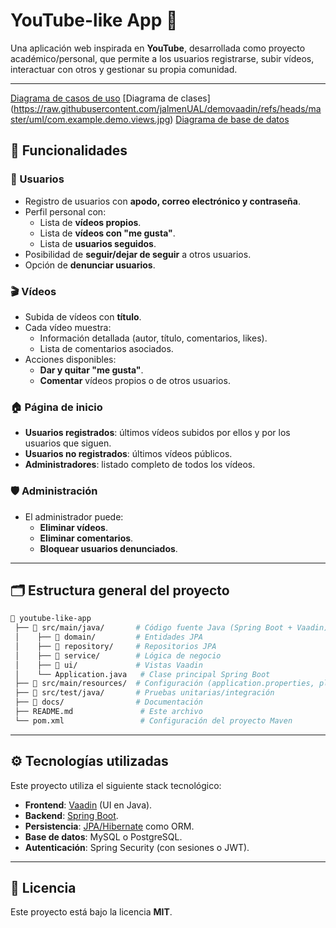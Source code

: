 # YouTube-like App 🎥

Una aplicación web inspirada en **YouTube**, desarrollada como proyecto académico/personal, que permite a los usuarios registrarse, subir vídeos, interactuar con otros y gestionar su propia comunidad.

---


[Diagrama de casos de uso](https://raw.githubusercontent.com/jalmenUAL/demovaadin/refs/heads/master/uml/DCU.jpg)
[Diagrama de clases] (https://raw.githubusercontent.com/jalmenUAL/demovaadin/refs/heads/master/uml/com.example.demo.views.jpg)
[Diagrama de base de datos](https://raw.githubusercontent.com/jalmenUAL/demovaadin/refs/heads/master/uml/com.example.demo.domain.jpg)


## 🚀 Funcionalidades

### 👤 Usuarios
- Registro de usuarios con **apodo, correo electrónico y contraseña**.  
- Perfil personal con:
  - Lista de **vídeos propios**.
  - Lista de **vídeos con "me gusta"**.
  - Lista de **usuarios seguidos**.  
- Posibilidad de **seguir/dejar de seguir** a otros usuarios.  
- Opción de **denunciar usuarios**.

### 🎬 Vídeos
- Subida de vídeos con **título**.  
- Cada vídeo muestra:
  - Información detallada (autor, título, comentarios, likes).  
  - Lista de comentarios asociados.  
- Acciones disponibles:
  - **Dar y quitar "me gusta"**.  
  - **Comentar** vídeos propios o de otros usuarios.  

### 🏠 Página de inicio
- **Usuarios registrados**: últimos vídeos subidos por ellos y por los usuarios que siguen.  
- **Usuarios no registrados**: últimos vídeos públicos.  
- **Administradores**: listado completo de todos los vídeos.

### 🛡️ Administración
- El administrador puede:
  - **Eliminar vídeos**.  
  - **Eliminar comentarios**.  
  - **Bloquear usuarios denunciados**.  

---

## 🗂️ Estructura general del proyecto
```bash
📂 youtube-like-app
 ├── 📂 src/main/java/       # Código fuente Java (Spring Boot + Vaadin)
 │    ├── 📂 domain/         # Entidades JPA
 │    ├── 📂 repository/     # Repositorios JPA
 │    ├── 📂 service/        # Lógica de negocio
 │    ├── 📂 ui/             # Vistas Vaadin
 │    └── Application.java   # Clase principal Spring Boot
 ├── 📂 src/main/resources/  # Configuración (application.properties, plantillas, etc.)
 ├── 📂 src/test/java/       # Pruebas unitarias/integración
 ├── 📂 docs/                # Documentación
 ├── README.md               # Este archivo
 └── pom.xml                 # Configuración del proyecto Maven
```

---

## ⚙️ Tecnologías utilizadas
Este proyecto utiliza el siguiente stack tecnológico:
- **Frontend**: [Vaadin](https://vaadin.com/) (UI en Java).  
- **Backend**: [Spring Boot](https://spring.io/projects/spring-boot).  
- **Persistencia**: [JPA/Hibernate](https://hibernate.org/) como ORM.  
- **Base de datos**: MySQL o PostgreSQL.  
- **Autenticación**: Spring Security (con sesiones o JWT).  



---

## 📄 Licencia
Este proyecto está bajo la licencia **MIT**.  

